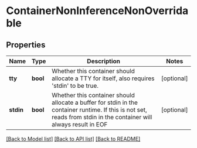 # ContainerNonInferenceNonOverridable

## Properties
Name | Type | Description | Notes
------------ | ------------- | ------------- | -------------
**tty** | **bool** | Whether this container should allocate a TTY for itself, also requires &#x27;stdin&#x27; to be true. | [optional] 
**stdin** | **bool** | Whether this container should allocate a buffer for stdin in the container runtime. If this is not set, reads from stdin in the container will always result in EOF | [optional] 

[[Back to Model list]](../README.md#documentation-for-models) [[Back to API list]](../README.md#documentation-for-api-endpoints) [[Back to README]](../README.md)

